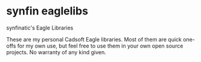 synfin eaglelibs
================

synfinatic's Eagle Libraries

These are my personal Cadsoft Eagle libraries.  Most of them are 
quick one-offs for my own use, but feel free to use them in your 
own open source projects.  No warranty of any kind given.

